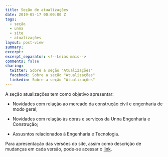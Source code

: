 ```yaml
---
title: Seção de atualizações
date: 2019-05-17 00:00:00 Z
tags:
  - seção
  - unna
  - site
  - atualizações
layout: post-view
summary:
excerpt: 
excerpt_separator: <!--Leias mais-->
comments: false
sharing:
  twitter: Sobre a seção "Atualizações"
  facebook: Sobre a seção "Atualizações"
  linkedin: Sobre a seção "Atualizações"
---
```


A seção atualizações tem como objetivo apresentar:

 <!--Leias mais-->

- Novidades com relação ao mercado da construção civil e engenharia de modo geral;

- Novidades com relação às obras e serviços da Unna Engenharia e Construção;

- Assusntos relacionados à Engenharia e Tecnologia.

Para apresentação das versões do site, assim como descrição de mudanças em cada versão, pode-se acessar o [link](version_.html).
